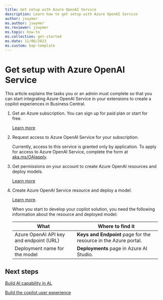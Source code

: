 ```yaml
---
title: Get setup with Azure OpenAI Service
description: Learn how to get setup with Azure OpenAI Service
author: jswymer
ms.author: jswymer
ms.reviewer: jswymer
ms.topic: how-to
ms.collection: get-started
ms.date: 11/06/2023
ms.custom: bap-template
---
```

# Get setup with Azure OpenAI Service

This article explains the tasks you or an admin must complete so that you can start integrating Azure OpenAI Service in your extensions to create a copilot experiences in Business Central.

1. Get an Azure subscription. You can sign up for paid plan or start for free.

   [Learn more](https://azure.microsoft.com)
1. Request access to Azure OpenAI Service for your subscription.

   Currently, access to this service is granted only by application. To apply for access to Azure OpenAI Service, complete the form at [aka.ms/OAIapply](https://aka.ms/OAIapply). 
1. Get permissions on your account to create Azure OpenAI resources and deploy models.

   [Learn more](/azure/ai-services/openai/how-to/role-based-access-control)
1. Create Azure OpenAI Service resource and deploy a model.

   [Learn more](/azure/ai-services/openai/how-to/create-resource).

   When you start to develop your copilot solution, you need the following information about the resource and deployed model:

   |What|Where to find it|
   |-|-|
   |Azure OpenAI API key and endpoint (URL)|**Keys and Endpoint** page for the resource in the Azure portal.
   |Deployment name for the model|**Deployments** page in Azure AI Studio.|

## Next steps

[Build AI capability in AL](ai-build-capability-in-al.md)  

[Build the copilot user experience](ai-build-experience.md)  